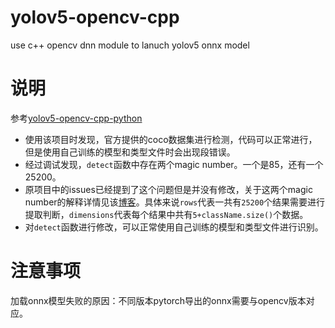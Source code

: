 # yolov5-opencv-cpp
use c++ opencv dnn module to lanuch yolov5 onnx model
# 说明
参考[yolov5-opencv-cpp-python](https://github.com/doleron/yolov5-opencv-cpp-python)
- 使用该项目时发现，官方提供的coco数据集进行检测，代码可以正常进行，但是使用自己训练的模型和类型文件时会出现段错误。
- 经过调试发现，`detect`函数中存在两个magic number。一个是85，还有一个25200。
- 原项目中的issues已经提到了这个问题但是并没有修改，关于这两个magic number的解释详情见该[博客](https://medium.com/mlearning-ai/detecting-objects-with-yolov5-opencv-python-and-c-c7cf13d1483c)。具体来说`rows`代表一共有`25200`个结果需要进行提取判断，`dimensions`代表每个结果中共有`5+className.size()`个数据。
- 对`detect`函数进行修改，可以正常使用自己训练的模型和类型文件进行识别。
# 注意事项
加载onnx模型失败的原因：不同版本pytorch导出的onnx需要与opencv版本对应。
